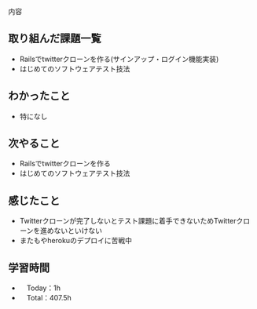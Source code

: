 内容
## 取り組んだ課題一覧
- Railsでtwitterクローンを作る(サインアップ・ログイン機能実装)
- はじめてのソフトウェアテスト技法
 
## わかったこと 
- 特になし
 
## 次やること
- Railsでtwitterクローンを作る
- はじめてのソフトウェアテスト技法

## 感じたこと
- Twitterクローンが完了しないとテスト課題に着手できないためTwitterクローンを進めないといけない
- またもやherokuのデプロイに苦戦中

## 学習時間
- 　Today：1h
- 　Total：407.5h
